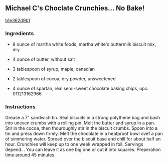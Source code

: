 ## Michael C's Choclate Crunchies... No Bake!

[b1e362d9b1](https://cookpad.com/us/recipes/332795-michael-cs-choclate-crunchies-no-bake)

### Ingredients

 - 8 ounce of martha white foods, martha white's buttermilk biscuit mix, dry

 - 4 ounce of butter, without salt

 - 3 tablespoon of syrup, maple, canadian

 - 2 tablespoon of cocoa, dry powder, unsweetened

 - 4 ounce of spartan, real semi-sweet chocolate baking chips, upc: 011213162966

### Instructions

Grease a 7" sandwich tin. Seal biscuits in a strong polythene bag and bash into uneven crumbs with a rolling pin. Melt the butter and syrup in a pan. Stir in the cocoa, then thouroughly stir in the biscuit crumbs. Spoon into a tin and press down firmly. Melt the chocolate in a heatproof bowl ovef a pan of simmering water. Spread over the biscuit base and chill for about half an hour. Crunchies will keep up to one week wrapped in foil. Servings depend... You can leave it as one big one or cut it into squares. Preperation time around 45 minutes.